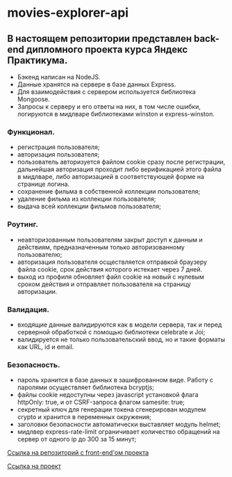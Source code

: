 # movies-explorer-api

## В настоящем репозитории представлен back-end дипломного проекта курса Яндекс Практикума.

- Бэкенд написан на NodeJS.
- Данные хранятся на сервере в базе данных Express.
- Для взаимодействия с сервером используется библиотека Mongoose.
- Запросы к серверу и его ответы на них, в том числе ошибки, логируются в мидлваре библиотеками winston и express-winston.

### Функционал.

- регистрация пользователя;
- авторизация пользователя;
- пользователь авторизуется файлом cookie сразу после регистрации, дальнейшая авторизация проходит либо верификацией этого файла в мидлваре, либо авторизацией в соответствующей форме на странице логина.
- сохранение фильма в собственной коллекции пользователя;
- удаление фильма из коллекции пользователя;
- выдача всей коллекции фильмов пользователя;

### Роутинг.

- неавторизованным пользователям закрыт доступ к данным и действиям, предназначенным только авторизованному пользователю;
- авторизация пользователя осществляется отправкой браузеру файла cookie, срок действия которого истекает через 7 дней.
- выход из профиля обновляет файл cookie на новый с нулевым сроком действия и отправляет пользователя на страницу авторизации.

### Валидация.

- входящие данные валидируются как в модели сервера, так и перед серверной обработкой с помощью библиотеки celebrate и Joi;
- валидируется не только пользовательский ввод, но и такие форматы как URL, id и email.

### Безопасность.

- пароль хранится в базе данных в зашифрованном виде. Работу с паролями осуществляет библиотека bcryptjs;
- файлы cookie недоступны через javascript установкой флага httpOnly: true, и от CSRF-запроса флагом samesite: true;
- секретный ключ для генерации токена сгенерирован модулем crypto и хранится в переменных окружения;
- заголовки безопасности автоматически выставляет модуль helmet;
- мидлвер express-rate-limit ограничивает количество обращений на сервер от одного ip до 300 за 15 минут;

[Ссылка на репозиторий с front-end'ом проекта](https://github.com/Ivan1Vasilyev/movies-explorer-frontend)

[Ссылка на проект](https://shaloban.students.nomoredomains.club/)
